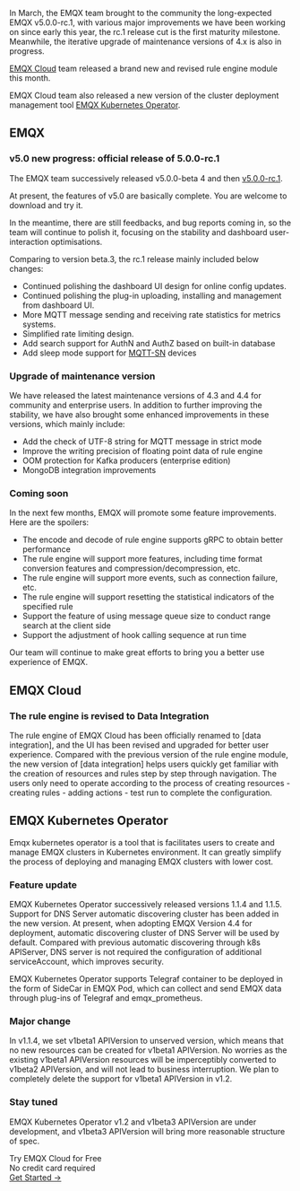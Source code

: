 In March, the EMQX team brought to the community the long-expected EMQX v5.0.0-rc.1, with various major improvements we have been working on since early this year, the rc.1 release cut is the first maturity milestone. Meanwhile, the iterative upgrade of maintenance versions of 4.x is also in progress.

[EMQX Cloud](https://www.emqx.com/en/cloud) team released a brand new and revised rule engine module this month. 

EMQX Cloud team also released a new version of the cluster deployment management tool [EMQX Kubernetes Operator](https://www.emqx.com/en/emqx-kubernetes-operator).

## EMQX

### v5.0 new progress: official release of 5.0.0-rc.1

The EMQX team successively released v5.0.0-beta 4 and then [v5.0.0-rc.1](https://github.com/emqx/emqx/releases/tag/v5.0.0-rc.1). 

At present, the features of v5.0 are basically complete. You are welcome to download and try it. 

In the meantime, there are still feedbacks, and bug reports coming in, so the team will continue to polish it, focusing on the stability and dashboard user-interaction optimisations.

Comparing to version beta.3, the rc.1 release mainly included below changes:

- Continued polishing the dashboard UI design for online config updates.
- Continued polishing the plug-in uploading, installing and management from dashboard UI.
- More MQTT message sending and receiving rate statistics for metrics systems.
- Simplified rate limiting design.
- Add search support for AuthN and AuthZ based on built-in database
- Add sleep mode support for [MQTT-SN](https://www.emqx.com/en/blog/connecting-mqtt-sn-devices-using-emqx) devices

### Upgrade of maintenance version

We have released the latest maintenance versions of 4.3 and 4.4 for community and enterprise users. In addition to further improving the stability, we have also brought some enhanced improvements in these versions, which mainly include:

- Add the check of UTF-8 string for MQTT message in strict mode
- Improve the writing precision of floating point data of rule engine
- OOM protection for Kafka producers (enterprise edition)
- MongoDB integration improvements

### Coming soon

In the next few months, EMQX will promote some feature improvements. Here are the spoilers:

- The encode and decode of rule engine supports gRPC to obtain better performance
- The rule engine will support more features, including time format conversion features and compression/decompression, etc.
- The rule engine will support more events, such as connection failure, etc.
- The rule engine will support resetting the statistical indicators of the specified rule
- Support the feature of using message queue size to conduct range search at the client side
- Support the adjustment of hook calling sequence at run time

Our team will continue to make great efforts to bring you a better use experience of EMQX.

## EMQX Cloud

### The rule engine is revised to Data Integration

The rule engine of EMQX Cloud has been officially renamed to [data integration], and the UI has been revised and upgraded for better user experience. Compared with the previous version of the rule engine module, the new version of [data integration] helps users quickly get familiar with the creation of resources and rules step by step through navigation. The users only need to operate according to the process of creating resources - creating rules - adding actions - test run to complete the configuration.

## EMQX Kubernetes Operator

Emqx kubernetes operator is a tool that is facilitates users to create and manage EMQX clusters in Kubernetes environment. It can greatly simplify the process of deploying and managing EMQX clusters with lower cost.

### Feature update

EMQX Kubernetes Operator successively released versions 1.1.4 and 1.1.5. Support for DNS Server automatic discovering cluster has been added in the new version. At present, when adopting EMQX Version 4.4 for deployment, automatic discovering cluster of DNS Server will be used by default. Compared with previous automatic discovering through k8s APIServer, DNS server is not required the configuration of additional serviceAccount, which improves security.

EMQX Kubernetes Operator supports Telegraf container to be deployed in the form of SideCar in EMQX Pod, which can collect and send EMQX data through plug-ins of Telegraf and emqx_prometheus.

### Major change

In v1.1.4, we set v1beta1 APIVersion to unserved version, which means that no new resources can be  created for v1beta1 APIVersion. No worries as the existing v1beta1 APIVersion resources will be imperceptibly converted to v1beta2 APIVersion, and will not lead to business interruption. We plan to completely delete the support for v1beta1 APIVersion in v1.2.

### Stay tuned

EMQX Kubernetes Operator v1.2 and v1beta3 APIVersion are under development, and v1beta3 APIVersion will bring more reasonable structure of spec.


<section class="promotion">
    <div>
        Try EMQX Cloud for Free
        <div class="is-size-14 is-text-normal has-text-weight-normal">No credit card required</div>
    </div>
    <a href="https://accounts.emqx.com/signup?continue=https://cloud-intl.emqx.com/console/deployments/0?oper=new" class="button is-gradient px-5">Get Started →</a >
</section>
